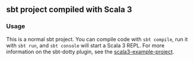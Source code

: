 ## sbt project compiled with Scala 3

### Usage

This is a normal sbt project. You can compile code with `sbt compile`, run it with `sbt run`, and `sbt console` will start a Scala 3 REPL.
For more information on the sbt-dotty plugin, see the
[scala3-example-project](https://github.com/scala/scala3-example-project/blob/main/README.md).
